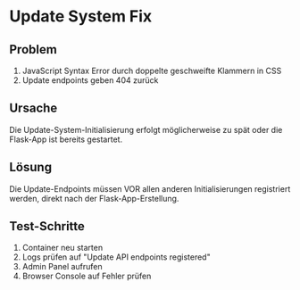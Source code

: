 # Update System Fix

## Problem
1. JavaScript Syntax Error durch doppelte geschweifte Klammern in CSS
2. Update endpoints geben 404 zurück

## Ursache
Die Update-System-Initialisierung erfolgt möglicherweise zu spät oder die Flask-App ist bereits gestartet.

## Lösung
Die Update-Endpoints müssen VOR allen anderen Initialisierungen registriert werden, direkt nach der Flask-App-Erstellung.

## Test-Schritte
1. Container neu starten
2. Logs prüfen auf "Update API endpoints registered"
3. Admin Panel aufrufen
4. Browser Console auf Fehler prüfen
